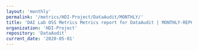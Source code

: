 ```yaml
---
layout: 'monthly'
permalink: '/metrics/HDI-Project/DataAudit/MONTHLY/'
title: 'DAI Lab OSS Metrics Metrics report for DataAudit | MONTHLY-REPORT-2020-05-01'
organization: 'HDI-Project'
repository: 'DataAudit'
current_date: '2020-05-01'
---
```

